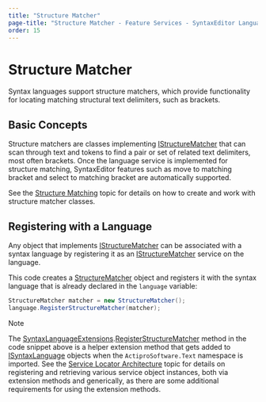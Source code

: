 ```yaml
---
title: "Structure Matcher"
page-title: "Structure Matcher - Feature Services - SyntaxEditor Language Creation Guide"
order: 15
---
```

# Structure Matcher

Syntax languages support structure matchers, which provide functionality for locating matching structural text delimiters, such as brackets.

## Basic Concepts

Structure matchers are classes implementing [IStructureMatcher](xref:ActiproSoftware.Text.Analysis.IStructureMatcher) that can scan through text and tokens to find a pair or set of related text delimiters, most often brackets.  Once the language service is implemented for structure matching, SyntaxEditor features such as move to matching bracket and select to matching bracket are automatically supported.

See the [Structure Matching](../../text-parsing/advanced-text/structure-matching.md) topic for details on how to create and work with structure matcher classes.

## Registering with a Language

Any object that implements [IStructureMatcher](xref:ActiproSoftware.Text.Analysis.IStructureMatcher) can be associated with a syntax language by registering it as an [IStructureMatcher](xref:ActiproSoftware.Text.Analysis.IStructureMatcher) service on the language.

This code creates a [StructureMatcher](xref:ActiproSoftware.Text.Analysis.Implementation.StructureMatcher) object and registers it with the syntax language that is already declared in the `language` variable:

```csharp
StructureMatcher matcher = new StructureMatcher();
language.RegisterStructureMatcher(matcher);
```

> [!NOTE]
> The [SyntaxLanguageExtensions](xref:ActiproSoftware.Text.SyntaxLanguageExtensions).[RegisterStructureMatcher](xref:ActiproSoftware.Text.SyntaxLanguageExtensions.RegisterStructureMatcher*) method in the code snippet above is a helper extension method that gets added to [ISyntaxLanguage](xref:ActiproSoftware.Text.ISyntaxLanguage) objects when the `ActiproSoftware.Text` namespace is imported.  See the [Service Locator Architecture](../service-locator-architecture.md) topic for details on registering and retrieving various service object instances, both via extension methods and generically, as there are some additional requirements for using the extension methods.
